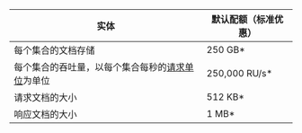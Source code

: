 实体 | 默认配额（标准优惠） 
---|---  
每个集合的文档存储 | 250 GB*  
每个集合的吞吐量，以每个集合每秒的[请求单位](../articles/documentdb/documentdb-request-units.md)为单位 | 250,000 RU/s*  
请求文档的大小 | 512 KB*  
响应文档的大小 | 1 MB*  

<!---HONumber=Mooncake_0801_2016-->